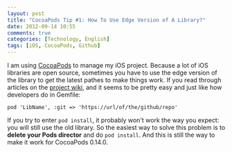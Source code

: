 ```yaml
---
layout: post
title: "CocoaPods Tip #1: How To Use Edge Version of A Library?"
date: 2012-09-14 10:55
comments: true
categories: [Technology, English]
tags: [iOS, CocoaPods, Github]
---
```


I am using [CocoaPods](http://cocoapods.org/) to manage my iOS project. Because a lot of iOS libraries are open source, sometimes you have to use the edge version of the library to get the latest pathes to make things work. If you read through articles on the [project wiki](https://github.com/CocoaPods/CocoaPods/wiki/Dependency-declaration-options), and it seems to be pretty easy and just like how developers do in Gemfile: 
    
    pod 'LibName', :git => 'https://url/of/the/github/repo'
 
If you try to enter ``pod install``, it probably won't work the way you expect: you will still use the old library. So the easiest way to solve this problem is to **delete your Pods director** and do ``pod install``. And this is still the way to make it work for CocoaPods 0.14.0. 
